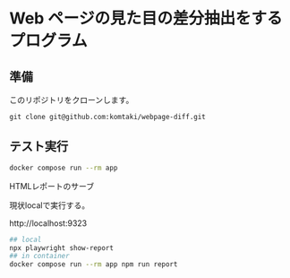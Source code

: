 # Web ページの見た目の差分抽出をするプログラム

## 準備

このリポジトリをクローンします。

```
git clone git@github.com:komtaki/webpage-diff.git
```

## テスト実行

```sh
docker compose run --rm app
```

HTMLレポートのサーブ

現状localで実行する。

http://localhost:9323

```sh
## local
npx playwright show-report
## in container
docker compose run --rm app npm run report
```